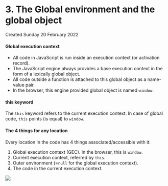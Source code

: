 # 3. The Global environment and the global object
Created Sunday 20 February 2022

#### Global execution context
- All code in JavaScript is run inside an execution context (or activation record).
- The JavaScript engine always provides a base execution context in the form of a lexically global object.
- All code outside a function is attached to this global object as a name-value pair.
- In the browser, this engine provided global object is named `window`.

#### this keyword
The `this` keyword refers to the current execution context. In case of global code, `this` points (is equal) to `window`.

#### The 4 things for any location
Every location in the code has 4 things associated/accessible with it:
1. Global execution context (GEC). In the browser, this is `window`.
2. Current execution context, referred by `this`.
3. Outer environment (=`null` for the global execution context).
4. The code in the current execution context.

![](Pasted%20image%2020220301190805.png)